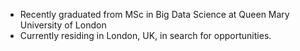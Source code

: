 - Recently graduated from MSc in Big Data Science at Queen Mary University of London
- Currently residing in London, UK, in search for opportunities.

<!---
matismodes/matismodes is a ✨ special ✨ repository because its `README.md` (this file) appears on your GitHub profile.
You can click the Preview link to take a look at your changes.
--->
